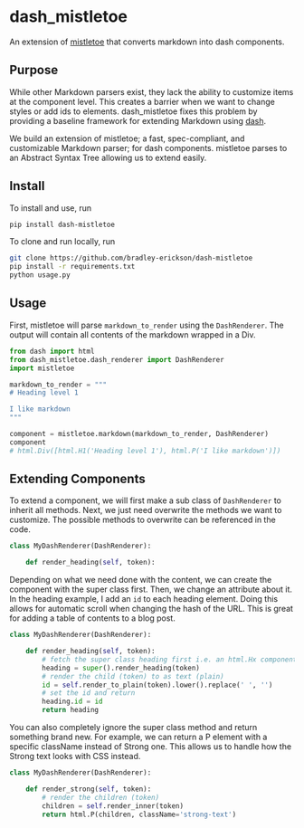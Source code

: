 # dash_mistletoe

An extension of [mistletoe](https://github.com/miyuchina/mistletoe) that converts markdown into dash components.

## Purpose

While other Markdown parsers exist, they lack the ability to customize items at the component level.
This creates a barrier when we want to change styles or add ids to elements.
dash_mistletoe fixes this problem by providing a baseline framework for extending Markdown using [dash](https://dash.plotly.com/).

We build an extension of mistletoe; a fast, spec-compliant, and customizable Markdown parser; for dash components.
mistletoe parses to an Abstract Syntax Tree allowing us to extend easily.

## Install

To install and use, run

```bash
pip install dash-mistletoe
```

To clone and run locally, run

```bash
git clone https://github.com/bradley-erickson/dash-mistletoe
pip install -r requirements.txt
python usage.py
```

## Usage

First, mistletoe will parse `markdown_to_render` using the `DashRenderer`.
The output will contain all contents of the markdown wrapped in a Div.

```python
from dash import html
from dash_mistletoe.dash_renderer import DashRenderer
import mistletoe

markdown_to_render = """
# Heading level 1

I like markdown
"""

component = mistletoe.markdown(markdown_to_render, DashRenderer)
component
# html.Div([html.H1('Heading level 1'), html.P('I like markdown')])
```

## Extending Components

To extend a component, we will first make a sub class of `DashRenderer` to inherit all methods.
Next, we just need overwrite the methods we want to customize.
The possible methods to overwrite can be referenced in the code.

```python
class MyDashRenderer(DashRenderer):

    def render_heading(self, token):
```

Depending on what we need done with the content, we can create the component with the super class first.
Then, we change an attribute about it.
In the heading example, I add an `id` to each heading element.
Doing this allows for automatic scroll when changing the hash of the URL.
This is great for adding a table of contents to a blog post.

```python
class MyDashRenderer(DashRenderer):

    def render_heading(self, token):
        # fetch the super class heading first i.e. an html.Hx component
        heading = super().render_heading(token)
        # render the child (token) to as text (plain)
        id = self.render_to_plain(token).lower().replace(' ', '')
        # set the id and return
        heading.id = id
        return heading
```

You can also completely ignore the super class method and return something brand new.
For example, we can return a P element with a specific className instead of Strong one.
This allows us to handle how the Strong text looks with CSS instead.

```python
class MyDashRenderer(DashRenderer):

    def render_strong(self, token):
        # render the children (token)
        children = self.render_inner(token)
        return html.P(children, className='strong-text')
```
